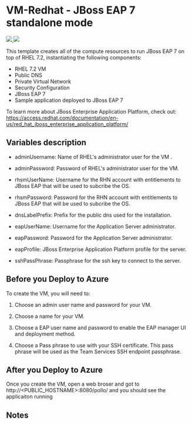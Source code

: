 # VM-Redhat - JBoss EAP 7 standalone mode
<a href="https://portal.azure.com/#create/Microsoft.Template/uri/https%3A%2F%2Fraw.githubusercontent.com%2Fazure%2Fazure-quickstart-templates%2Fmaster%2Fvsts-tomcat-redhat-vm%2Fazuredeploy.json" target="_blank">
    <img src="http://azuredeploy.net/deploybutton.png"/>
</a>
<a href="http://armviz.io/#/?load=https%3A%2F%2Fraw.githubusercontent.com%2Fazure%2Fazure-quickstart-templates%2Fmaster%2Fvsts-tomcat-redhat-vm%2Fazuredeploy.json" target="_blank">
    <img src="http://armviz.io/visualizebutton.png"/>
</a>

This template creates all of the compute resources to run JBoss EAP 7 on top of RHEL 7.2, instantiating the following components:
- RHEL 7.2 VM 
- Public DNS 
- Private Virtual Network 
- Security Configuration 
- JBoss EAP 7
- Sample application deployed to JBoss EAP 7

To learn more about JBoss Enterprise Application Platform, check out:
https://access.redhat.com/documentation/en-us/red_hat_jboss_enterprise_application_platform/

## Variables description
  - adminUsername: Name of RHEL's administrator user for the VM .
  
  - adminPassword: Password of RHEL's administrator user for the VM. 
  
  - rhsmUserName: Username for the RHN account with entitlements to JBoss EAP that will be used to subcribe the OS.
  
  - rhsmPassword: Password for the RHN account with entitlements to JBoss EAP that will be used to subcribe the OS.
  
  - dnsLabelPrefix: Prefix for the public dns used for the installation.
  
  - eapUserName: Username for the Application Server administrator.
  
  - eapPassword: Password for the Application Server administrator.
  
  - eapProfile: JBoss Enterprise Application Platform profile for the server.
  
  - sshPassPhrase: Passphrase for the ssh key to connect to the server.
  



## Before you Deploy to Azure

To create the VM, you will need to:

1. Choose an admin user name and password for your VM.  
2. Choose a name for your VM. 

3. Choose a EAP user name and password to enable the EAP manager UI and deployment method. 

4. Choose a Pass phrase to use with your SSH certificate.  This pass phrase will be used as the Team Services SSH endpoint passphrase.

## After you Deploy to Azure

Once you create the VM, open a web broser and got to http://<PUBLIC_HOSTNAME>:8080/pollo/ and you should see the applicaiton running

## Notes



